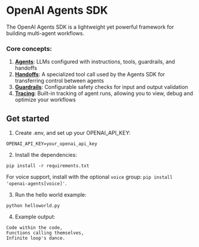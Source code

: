 # OpenAI Agents SDK

The OpenAI Agents SDK is a lightweight yet powerful framework for building multi-agent workflows.

### Core concepts:

1. [**Agents**](https://openai.github.io/openai-agents-python/agents): LLMs configured with instructions, tools, guardrails, and handoffs
2. [**Handoffs**](https://openai.github.io/openai-agents-python/handoffs/): A specialized tool call used by the Agents SDK for transferring control between agents
3. [**Guardrails**](https://openai.github.io/openai-agents-python/guardrails/): Configurable safety checks for input and output validation
4. [**Tracing**](https://openai.github.io/openai-agents-python/tracing/): Built-in tracking of agent runs, allowing you to view, debug and optimize your workflows

## Get started

1. Create .env, and set up your OPENAI_API_KEY:

```
OPENAI_API_KEY=your_openai_api_key
```

2. Install the dependencies:

```
pip install -r requirements.txt
```

For voice support, install with the optional `voice` group: `pip install 'openai-agents[voice]'`.

3. Run the hello world example:

```
python helloworld.py
```

4. Example output:

```
Code within the code,
Functions calling themselves,
Infinite loop's dance.
```

